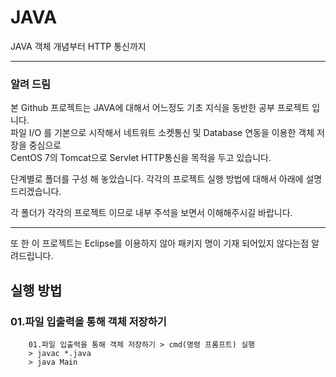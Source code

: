 # JAVA
JAVA 객체 개념부터 HTTP 통신까지

* * *

### 알려 드림
<p>본 Github 프로젝트는 JAVA에 대해서 어느정도 기초 지식을 동반한 공부 프로젝트 입니다.<br>
파일 I/O 를 기본으로 시작해서 네트워트 소켓통신 및 Database 연동을 이용한 객체 저장을 중심으로<br>
CentOS 7의 Tomcat으로 Servlet HTTP통신을 목적을 두고 있습니다.</p>
<p>단계별로 폴더를 구성 해 놓았습니다. 각각의 프로젝트 실행 방법에 대해서 아래에 설명 드리겠습니다.</p>
<p>각 폴더가 각각의 프로젝트 이므로 내부 주석을 보면서 이해해주시길 바랍니다.</p>

* * * 

<p>또 한 이 프로젝트는 Eclipse를 이용하지 않아 패키지 명이 기재 되어있지 않다는점 알려드립니다.</p>

## 실행 방법
### 01.파일 입출력을 통해 객체 저장하기
```
    01.파일 입출력을 통해 객체 저장하기 > cmd(명령 프롬프트) 실행
    > javac *.java
    > java Main
```
